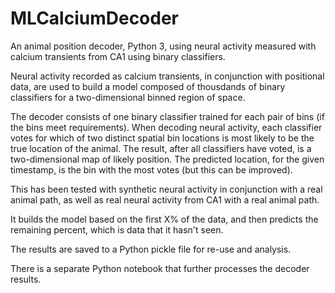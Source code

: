 # MLCalciumDecoder
An animal position decoder, Python 3, using neural activity measured with calcium transients from CA1 using binary classifiers.

Neural activity recorded as calcium transients, in conjunction with positional data, are used to build a model composed of thousdands of binary classifiers for a two-dimensional binned region of space.

The decoder consists of one binary classifier trained for each pair of bins (if the bins meet requirements). When decoding neural activity, each classifier votes for which of two distinct spatial bin locations is most likely to be the true location of the animal. The result, after all classifiers have voted, is a two-dimensional map of likely position. The predicted location, for the given timestamp, is the bin with the most votes (but this can be improved).

This has been tested with synthetic neural activity in conjunction with a real animal path, as well as real neural activity from CA1 with a real animal path.

It builds the model based on the first X% of the data, and then predicts the remaining percent, which is data that it hasn't seen.

The results are saved to a Python pickle file for re-use and analysis.

There is a separate Python notebook that further processes the decoder results.
